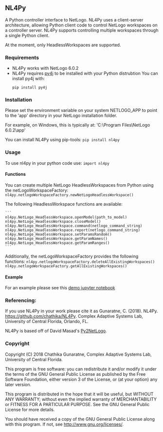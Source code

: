 ## NL4Py

A Python controller interface to NetLogo. NL4Py uses a client-server architecture, allowing Python client code to control NetLogo workspaces on a controller server. NL4Py supports controlling multiple workspaces through a single Python client. 

At the moment, only HeadlessWorkspaces are supported.

### Requirements
* NL4Py works with NetLogo 6.0.2
* NL4Py requires [py4j](https://www.py4j.org/) to be installed with your Python distrubtion
	You can install py4j with: 
	```
	pip install py4j
	``` 

### Installation
Please set the environment variable on your system NETLOGO_APP to point to the 'app' directory in your NetLogo installation folder.

For example, on Windows, this is typically at: 'C:\Program Files\NetLogo 6.0.2\app'

You can install NL4Py using pip-tools: 
	```
	pip install nl4py
	```

### Usage
To use nl4py in your python code use: 
	```
	import nl4py 
	```
#### Functions

You can create multiple NetLogo HeadlessWorkspaces from Python using the netLogoWorkspaceFactory: 
	```
	nl4py.netlogoWorkspaceFactory.newNetLogoHeadlessWorkspace()
	```

The following HeadlessWorkspace functions are available:

	```
	nl4py.NetLogo_HeadlessWorkspace.openModel(path_to_model)
	nl4py.NetLogo_HeadlessWorkspace.closeModel()
	nl4py.NetLogo_HeadlessWorkspace.command(netlogo_command_string)
	nl4py.NetLogo_HeadlessWorkspace.report(netlogo_command_string)
	nl4py.NetLogo_HeadlessWorkspace.setParamsRandom()
	nl4py.NetLogo_HeadlessWorkspace.getParamNames()
	nl4py.NetLogo_HeadlessWorkspace.getParamRanges()
	```

Additionally, the netLogoWorkspaceFactory provides the following functions:
	```
	nl4py.netlogoWorkspaceFactory.deleteAllExistingWorkspaces()
	nl4py.netlogoWorkspaceFactory.getAllExistingWorkspaces()
	```

#### Example

For an example please see this [demo jupyter notebook](https://github.com/chathika/NL4Py/blob/master/examples/Demo%20NL4Py.ipynb)
	
### Referencing:

If you use NL4Py in your work please cite it as Gunaratne, C. (2018). NL4Py. https://github.com/chathika/NL4Py. Complex Adaptive Systems Lab, University of Central Florida, Orlando, FL.

NL4Py is based off of David Masad's [Py2NetLogo](https://github.com/dmasad/Py2NetLogo).

### Copyright

Copyright (C) 2018 Chathika Gunaratne, Complex Adaptive Systems Lab, University of Central Florida.

This program is free software: you can redistribute it and/or modify it under the terms of the GNU General Public License as published by the Free Software Foundation, either version 3 of the License, or (at your option) any later version.

This program is distributed in the hope that it will be useful, but WITHOUT ANY WARRANTY; without even the implied warranty of MERCHANTABILITY or FITNESS FOR A PARTICULAR PURPOSE.  See the GNU General Public License for more details.

You should have received a copy of the GNU General Public License along with this program.  If not, see <http://www.gnu.org/licenses/>.





